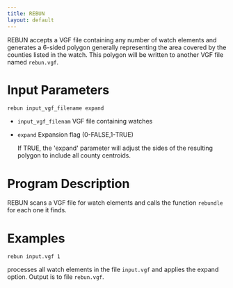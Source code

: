 ```yaml
---
title: REBUN
layout: default
---
```


                                                                   
REBUN accepts a VGF file containing any number of watch elements and
generates a 6-sided polygon generally representing the area covered by
the counties listed in the watch. This polygon will be written to 
another VGF file named `rebun.vgf`.

# Input Parameters

    rebun input_vgf_filename expand

* `input_vgf_filenam`	VGF file containing watches
* `expand`		Expansion flag (0-FALSE,1-TRUE)
    
    If TRUE, the 'expand' parameter will adjust the sides of the
    resulting polygon to include all county centroids.
	                                                                   
# Program Description

REBUN scans a VGF file for watch elements and calls the function
`rebundle` for each one it finds.


# Examples

    rebun input.vgf 1

processes all watch elements in the file `input.vgf` and
applies the expand option. Output is to file `rebun.vgf`.


